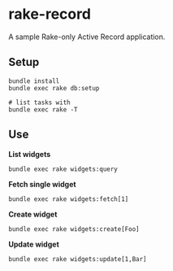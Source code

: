# rake-record

A sample Rake-only Active Record application.

## Setup

    bundle install
    bundle exec rake db:setup

    # list tasks with
    bundle exec rake -T

## Use

**List widgets**

    bundle exec rake widgets:query

**Fetch single widget**

    bundle exec rake widgets:fetch[1]

**Create widget**

    bundle exec rake widgets:create[Foo]

**Update widget**

    bundle exec rake widgets:update[1,Bar]
